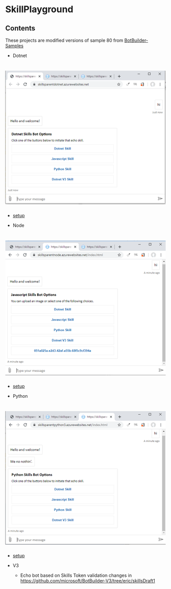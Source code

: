 # SkillPlayground

## Contents

These projects are modified versions of sample 80 from [BotBuilder-Samples](https://github.com/microsoft/BotBuilder-Samples)

- Dotnet

# ![](./media/dotnet.png)

- [setup](https://github.com/microsoft/BotBuilder-Samples/tree/master/samples/csharp_dotnetcore/80.skills-simple-bot-to-bot)

- Node

# ![](./media/javascript.png)

- [setup](https://github.com/microsoft/BotBuilder-Samples/tree/master/samples/javascript_nodejs/80.skills-simple-bot-to-bot)

- Python

# ![](./media/python.png)

- [setup](https://github.com/microsoft/BotBuilder-Samples/tree/master/samples/python/80.skills-simple-bot-to-bot)

- V3
    - Echo bot based on Skills Token validation changes in https://github.com/microsoft/BotBuilder-V3/tree/eric/skillsDraft1
